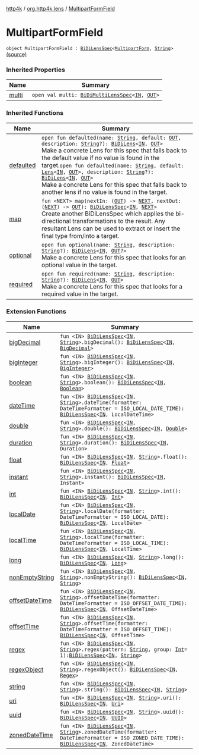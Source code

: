 [http4k](../index.md) / [org.http4k.lens](index.md) / [MultipartFormField](./-multipart-form-field.md)

# MultipartFormField

`object MultipartFormField : `[`BiDiLensSpec`](-bi-di-lens-spec/index.md)`<`[`MultipartForm`](-multipart-form/index.md)`, `[`String`](https://kotlinlang.org/api/latest/jvm/stdlib/kotlin/-string/index.html)`>` [(source)](https://github.com/http4k/http4k/blob/master/http4k-multipart/src/main/kotlin/org/http4k/lens/multipartForm.kt#L13)

### Inherited Properties

| Name | Summary |
|---|---|
| [multi](-bi-di-lens-spec/multi.md) | `open val multi: `[`BiDiMultiLensSpec`](-bi-di-multi-lens-spec/index.md)`<`[`IN`](-bi-di-lens-spec/index.md#IN)`, `[`OUT`](-bi-di-lens-spec/index.md#OUT)`>` |

### Inherited Functions

| Name | Summary |
|---|---|
| [defaulted](-bi-di-lens-spec/defaulted.md) | `open fun defaulted(name: `[`String`](https://kotlinlang.org/api/latest/jvm/stdlib/kotlin/-string/index.html)`, default: `[`OUT`](-bi-di-lens-spec/index.md#OUT)`, description: `[`String`](https://kotlinlang.org/api/latest/jvm/stdlib/kotlin/-string/index.html)`?): `[`BiDiLens`](-bi-di-lens/index.md)`<`[`IN`](-bi-di-lens-spec/index.md#IN)`, `[`OUT`](-bi-di-lens-spec/index.md#OUT)`>`<br>Make a concrete Lens for this spec that falls back to the default value if no value is found in the target.`open fun defaulted(name: `[`String`](https://kotlinlang.org/api/latest/jvm/stdlib/kotlin/-string/index.html)`, default: `[`Lens`](-lens/index.md)`<`[`IN`](-bi-di-lens-spec/index.md#IN)`, `[`OUT`](-bi-di-lens-spec/index.md#OUT)`>, description: `[`String`](https://kotlinlang.org/api/latest/jvm/stdlib/kotlin/-string/index.html)`?): `[`BiDiLens`](-bi-di-lens/index.md)`<`[`IN`](-bi-di-lens-spec/index.md#IN)`, `[`OUT`](-bi-di-lens-spec/index.md#OUT)`>`<br>Make a concrete Lens for this spec that falls back to another lens if no value is found in the target. |
| [map](-bi-di-lens-spec/map.md) | `fun <NEXT> map(nextIn: (`[`OUT`](-bi-di-lens-spec/index.md#OUT)`) -> `[`NEXT`](-bi-di-lens-spec/map.md#NEXT)`, nextOut: (`[`NEXT`](-bi-di-lens-spec/map.md#NEXT)`) -> `[`OUT`](-bi-di-lens-spec/index.md#OUT)`): `[`BiDiLensSpec`](-bi-di-lens-spec/index.md)`<`[`IN`](-bi-di-lens-spec/index.md#IN)`, `[`NEXT`](-bi-di-lens-spec/map.md#NEXT)`>`<br>Create another BiDiLensSpec which applies the bi-directional transformations to the result. Any resultant Lens can be used to extract or insert the final type from/into a target. |
| [optional](-bi-di-lens-spec/optional.md) | `open fun optional(name: `[`String`](https://kotlinlang.org/api/latest/jvm/stdlib/kotlin/-string/index.html)`, description: `[`String`](https://kotlinlang.org/api/latest/jvm/stdlib/kotlin/-string/index.html)`?): `[`BiDiLens`](-bi-di-lens/index.md)`<`[`IN`](-bi-di-lens-spec/index.md#IN)`, `[`OUT`](-bi-di-lens-spec/index.md#OUT)`?>`<br>Make a concrete Lens for this spec that looks for an optional value in the target. |
| [required](-bi-di-lens-spec/required.md) | `open fun required(name: `[`String`](https://kotlinlang.org/api/latest/jvm/stdlib/kotlin/-string/index.html)`, description: `[`String`](https://kotlinlang.org/api/latest/jvm/stdlib/kotlin/-string/index.html)`?): `[`BiDiLens`](-bi-di-lens/index.md)`<`[`IN`](-bi-di-lens-spec/index.md#IN)`, `[`OUT`](-bi-di-lens-spec/index.md#OUT)`>`<br>Make a concrete Lens for this spec that looks for a required value in the target. |

### Extension Functions

| Name | Summary |
|---|---|
| [bigDecimal](big-decimal.md) | `fun <IN> `[`BiDiLensSpec`](-bi-di-lens-spec/index.md)`<`[`IN`](big-decimal.md#IN)`, `[`String`](https://kotlinlang.org/api/latest/jvm/stdlib/kotlin/-string/index.html)`>.bigDecimal(): `[`BiDiLensSpec`](-bi-di-lens-spec/index.md)`<`[`IN`](big-decimal.md#IN)`, `[`BigDecimal`](http://docs.oracle.com/javase/6/docs/api/java/math/BigDecimal.html)`>` |
| [bigInteger](big-integer.md) | `fun <IN> `[`BiDiLensSpec`](-bi-di-lens-spec/index.md)`<`[`IN`](big-integer.md#IN)`, `[`String`](https://kotlinlang.org/api/latest/jvm/stdlib/kotlin/-string/index.html)`>.bigInteger(): `[`BiDiLensSpec`](-bi-di-lens-spec/index.md)`<`[`IN`](big-integer.md#IN)`, `[`BigInteger`](http://docs.oracle.com/javase/6/docs/api/java/math/BigInteger.html)`>` |
| [boolean](boolean.md) | `fun <IN> `[`BiDiLensSpec`](-bi-di-lens-spec/index.md)`<`[`IN`](boolean.md#IN)`, `[`String`](https://kotlinlang.org/api/latest/jvm/stdlib/kotlin/-string/index.html)`>.boolean(): `[`BiDiLensSpec`](-bi-di-lens-spec/index.md)`<`[`IN`](boolean.md#IN)`, `[`Boolean`](https://kotlinlang.org/api/latest/jvm/stdlib/kotlin/-boolean/index.html)`>` |
| [dateTime](date-time.md) | `fun <IN> `[`BiDiLensSpec`](-bi-di-lens-spec/index.md)`<`[`IN`](date-time.md#IN)`, `[`String`](https://kotlinlang.org/api/latest/jvm/stdlib/kotlin/-string/index.html)`>.dateTime(formatter: DateTimeFormatter = ISO_LOCAL_DATE_TIME): `[`BiDiLensSpec`](-bi-di-lens-spec/index.md)`<`[`IN`](date-time.md#IN)`, LocalDateTime>` |
| [double](double.md) | `fun <IN> `[`BiDiLensSpec`](-bi-di-lens-spec/index.md)`<`[`IN`](double.md#IN)`, `[`String`](https://kotlinlang.org/api/latest/jvm/stdlib/kotlin/-string/index.html)`>.double(): `[`BiDiLensSpec`](-bi-di-lens-spec/index.md)`<`[`IN`](double.md#IN)`, `[`Double`](https://kotlinlang.org/api/latest/jvm/stdlib/kotlin/-double/index.html)`>` |
| [duration](duration.md) | `fun <IN> `[`BiDiLensSpec`](-bi-di-lens-spec/index.md)`<`[`IN`](duration.md#IN)`, `[`String`](https://kotlinlang.org/api/latest/jvm/stdlib/kotlin/-string/index.html)`>.duration(): `[`BiDiLensSpec`](-bi-di-lens-spec/index.md)`<`[`IN`](duration.md#IN)`, Duration>` |
| [float](float.md) | `fun <IN> `[`BiDiLensSpec`](-bi-di-lens-spec/index.md)`<`[`IN`](float.md#IN)`, `[`String`](https://kotlinlang.org/api/latest/jvm/stdlib/kotlin/-string/index.html)`>.float(): `[`BiDiLensSpec`](-bi-di-lens-spec/index.md)`<`[`IN`](float.md#IN)`, `[`Float`](https://kotlinlang.org/api/latest/jvm/stdlib/kotlin/-float/index.html)`>` |
| [instant](instant.md) | `fun <IN> `[`BiDiLensSpec`](-bi-di-lens-spec/index.md)`<`[`IN`](instant.md#IN)`, `[`String`](https://kotlinlang.org/api/latest/jvm/stdlib/kotlin/-string/index.html)`>.instant(): `[`BiDiLensSpec`](-bi-di-lens-spec/index.md)`<`[`IN`](instant.md#IN)`, Instant>` |
| [int](int.md) | `fun <IN> `[`BiDiLensSpec`](-bi-di-lens-spec/index.md)`<`[`IN`](int.md#IN)`, `[`String`](https://kotlinlang.org/api/latest/jvm/stdlib/kotlin/-string/index.html)`>.int(): `[`BiDiLensSpec`](-bi-di-lens-spec/index.md)`<`[`IN`](int.md#IN)`, `[`Int`](https://kotlinlang.org/api/latest/jvm/stdlib/kotlin/-int/index.html)`>` |
| [localDate](local-date.md) | `fun <IN> `[`BiDiLensSpec`](-bi-di-lens-spec/index.md)`<`[`IN`](local-date.md#IN)`, `[`String`](https://kotlinlang.org/api/latest/jvm/stdlib/kotlin/-string/index.html)`>.localDate(formatter: DateTimeFormatter = ISO_LOCAL_DATE): `[`BiDiLensSpec`](-bi-di-lens-spec/index.md)`<`[`IN`](local-date.md#IN)`, LocalDate>` |
| [localTime](local-time.md) | `fun <IN> `[`BiDiLensSpec`](-bi-di-lens-spec/index.md)`<`[`IN`](local-time.md#IN)`, `[`String`](https://kotlinlang.org/api/latest/jvm/stdlib/kotlin/-string/index.html)`>.localTime(formatter: DateTimeFormatter = ISO_LOCAL_TIME): `[`BiDiLensSpec`](-bi-di-lens-spec/index.md)`<`[`IN`](local-time.md#IN)`, LocalTime>` |
| [long](long.md) | `fun <IN> `[`BiDiLensSpec`](-bi-di-lens-spec/index.md)`<`[`IN`](long.md#IN)`, `[`String`](https://kotlinlang.org/api/latest/jvm/stdlib/kotlin/-string/index.html)`>.long(): `[`BiDiLensSpec`](-bi-di-lens-spec/index.md)`<`[`IN`](long.md#IN)`, `[`Long`](https://kotlinlang.org/api/latest/jvm/stdlib/kotlin/-long/index.html)`>` |
| [nonEmptyString](non-empty-string.md) | `fun <IN> `[`BiDiLensSpec`](-bi-di-lens-spec/index.md)`<`[`IN`](non-empty-string.md#IN)`, `[`String`](https://kotlinlang.org/api/latest/jvm/stdlib/kotlin/-string/index.html)`>.nonEmptyString(): `[`BiDiLensSpec`](-bi-di-lens-spec/index.md)`<`[`IN`](non-empty-string.md#IN)`, `[`String`](https://kotlinlang.org/api/latest/jvm/stdlib/kotlin/-string/index.html)`>` |
| [offsetDateTime](offset-date-time.md) | `fun <IN> `[`BiDiLensSpec`](-bi-di-lens-spec/index.md)`<`[`IN`](offset-date-time.md#IN)`, `[`String`](https://kotlinlang.org/api/latest/jvm/stdlib/kotlin/-string/index.html)`>.offsetDateTime(formatter: DateTimeFormatter = ISO_OFFSET_DATE_TIME): `[`BiDiLensSpec`](-bi-di-lens-spec/index.md)`<`[`IN`](offset-date-time.md#IN)`, OffsetDateTime>` |
| [offsetTime](offset-time.md) | `fun <IN> `[`BiDiLensSpec`](-bi-di-lens-spec/index.md)`<`[`IN`](offset-time.md#IN)`, `[`String`](https://kotlinlang.org/api/latest/jvm/stdlib/kotlin/-string/index.html)`>.offsetTime(formatter: DateTimeFormatter = ISO_OFFSET_TIME): `[`BiDiLensSpec`](-bi-di-lens-spec/index.md)`<`[`IN`](offset-time.md#IN)`, OffsetTime>` |
| [regex](regex.md) | `fun <IN> `[`BiDiLensSpec`](-bi-di-lens-spec/index.md)`<`[`IN`](regex.md#IN)`, `[`String`](https://kotlinlang.org/api/latest/jvm/stdlib/kotlin/-string/index.html)`>.regex(pattern: `[`String`](https://kotlinlang.org/api/latest/jvm/stdlib/kotlin/-string/index.html)`, group: `[`Int`](https://kotlinlang.org/api/latest/jvm/stdlib/kotlin/-int/index.html)` = 1): `[`BiDiLensSpec`](-bi-di-lens-spec/index.md)`<`[`IN`](regex.md#IN)`, `[`String`](https://kotlinlang.org/api/latest/jvm/stdlib/kotlin/-string/index.html)`>` |
| [regexObject](regex-object.md) | `fun <IN> `[`BiDiLensSpec`](-bi-di-lens-spec/index.md)`<`[`IN`](regex-object.md#IN)`, `[`String`](https://kotlinlang.org/api/latest/jvm/stdlib/kotlin/-string/index.html)`>.regexObject(): `[`BiDiLensSpec`](-bi-di-lens-spec/index.md)`<`[`IN`](regex-object.md#IN)`, `[`Regex`](https://kotlinlang.org/api/latest/jvm/stdlib/kotlin.text/-regex/index.html)`>` |
| [string](string.md) | `fun <IN> `[`BiDiLensSpec`](-bi-di-lens-spec/index.md)`<`[`IN`](string.md#IN)`, `[`String`](https://kotlinlang.org/api/latest/jvm/stdlib/kotlin/-string/index.html)`>.string(): `[`BiDiLensSpec`](-bi-di-lens-spec/index.md)`<`[`IN`](string.md#IN)`, `[`String`](https://kotlinlang.org/api/latest/jvm/stdlib/kotlin/-string/index.html)`>` |
| [uri](uri.md) | `fun <IN> `[`BiDiLensSpec`](-bi-di-lens-spec/index.md)`<`[`IN`](uri.md#IN)`, `[`String`](https://kotlinlang.org/api/latest/jvm/stdlib/kotlin/-string/index.html)`>.uri(): `[`BiDiLensSpec`](-bi-di-lens-spec/index.md)`<`[`IN`](uri.md#IN)`, `[`Uri`](../org.http4k.core/-uri/index.md)`>` |
| [uuid](uuid.md) | `fun <IN> `[`BiDiLensSpec`](-bi-di-lens-spec/index.md)`<`[`IN`](uuid.md#IN)`, `[`String`](https://kotlinlang.org/api/latest/jvm/stdlib/kotlin/-string/index.html)`>.uuid(): `[`BiDiLensSpec`](-bi-di-lens-spec/index.md)`<`[`IN`](uuid.md#IN)`, `[`UUID`](http://docs.oracle.com/javase/6/docs/api/java/util/UUID.html)`>` |
| [zonedDateTime](zoned-date-time.md) | `fun <IN> `[`BiDiLensSpec`](-bi-di-lens-spec/index.md)`<`[`IN`](zoned-date-time.md#IN)`, `[`String`](https://kotlinlang.org/api/latest/jvm/stdlib/kotlin/-string/index.html)`>.zonedDateTime(formatter: DateTimeFormatter = ISO_ZONED_DATE_TIME): `[`BiDiLensSpec`](-bi-di-lens-spec/index.md)`<`[`IN`](zoned-date-time.md#IN)`, ZonedDateTime>` |
